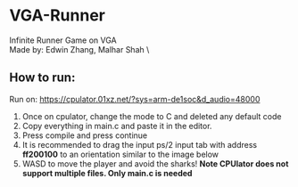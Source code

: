 # VGA-Runner
Infinite Runner Game on VGA \
Made by: Edwin Zhang, Malhar Shah \\
## How to run:
Run on: https://cpulator.01xz.net/?sys=arm-de1soc&d_audio=48000 
1) Once on cpulator, change the mode to C and deleted any default code 
2) Copy everything in main.c and paste it in the editor. 
3) Press compile and press continue 
4) It is recommended to drag the input ps/2 input tab with address **ff200100** to an orientation similar to the image below 
5) WASD to move the player and avoid the sharks! 
**Note CPUlator does not support multiple files. Only main.c is needed**
